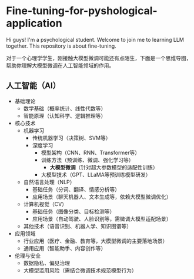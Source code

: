 # Fine-tuning-for-pyshological-application

Hi guys!
I'm a psychological student. Welcome to join me to learning LLM together. This repository is about fine-tuning.

对于一个心理学学生，刚接触大模型微调可能还有点陌生，下面是一个思维导图，帮助你理解大模型微调在人工智能领域的作用。

## **人工智能（AI）**
- 基础理论
  - 数学基础（概率统计、线性代数等）
  - 智能原理（认知科学、逻辑推理等）
- 核心技术
  - 机器学习
    - 传统机器学习（决策树、SVM等）
    - 深度学习
      - 模型架构（CNN、RNN、Transformer等）
      - 训练方法（预训练、微调、强化学习等）
        - **大模型微调**（针对超大参数模型的适配性训练）
      - 大模型技术（GPT、LLaMA等预训练模型研发）
  - 自然语言处理（NLP）
    - 基础任务（分词、翻译、情感分析等）
    - 应用场景（聊天机器人、文本生成等，依赖大模型微调优化）
  - 计算机视觉（CV）
    - 基础任务（图像分类、目标检测等）
    - 应用场景（自动驾驶、人脸识别等，需微调大模型适配场景）
  - 其他技术（语音识别、机器人学、知识图谱等）
- 应用领域
  - 行业应用（医疗、金融、教育等，大模型微调的主要落地场景）
  - 通用应用（智能助手、内容创作等）
- 伦理与安全
  - 数据隐私、偏见治理
  - 大模型滥用风险（需结合微调技术规范模型行为）

